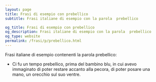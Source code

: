 ```yaml
---
layout: page
title: Frasi di esempio con prebellico 
subtitle: Frasi italiane di esempio con la parola  prebellico

og_title: Frasi di esempio con prebellico 
og_description: Frasi italiane di esempio con la parola  prebellico
og_type: website
permalink: /frasi/p/prebellico.html
---
```


Frasi italiane di esempio contenenti la parola prebellico:


- Ci fu un tempo prebellico, prima del bambino blu, in cui avevo immaginato di poter restare accanto alla pecora, di poter posare una mano, un orecchio sul suo ventre.
